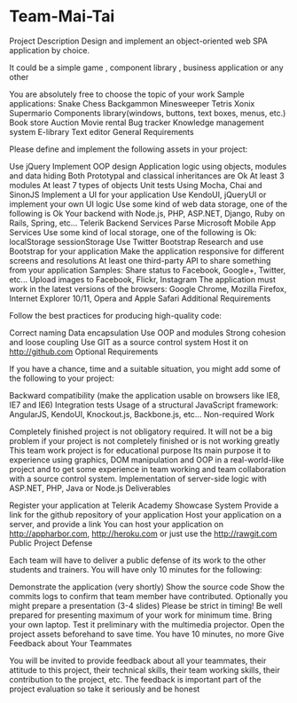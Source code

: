 # Team-Mai-Tai
Project Description
Design and implement an object-oriented web SPA application by choice.

It could be a simple game , component library , business application or any other

You are absolutely free to choose the topic of your work
Sample applications:
Snake
Chess
Backgammon
Minesweeper
Tetris
Xonix
Supermario
Components library(windows, buttons, text boxes, menus, etc.)
Book store
Auction
Movie rental
Bug tracker
Knowledge management system
E-library
Text editor
General Requirements

Please define and implement the following assets in your project:

Use jQuery
Implement OOP design
Application logic using objects, modules and data hiding
Both Prototypal and classical inheritances are Ok
At least 3 modules
At least 7 types of objects
Unit tests
Using Mocha, Chai and SinonJS
Implement a UI for your application
Use KendoUI, jQueryUI or implement your own UI logic
Use some kind of web data storage, one of the following is Ok
Your backend with Node.js, PHP, ASP.NET, Django, Ruby on Rails, Spring, etc...
Telerik Backend Services
Parse
Microsoft Mobile App Services
Use some kind of local storage, one of the following is Ok:
localStorage
sessionStorage
Use Twitter Bootstrap
Research and use Bootstrap for your application
Make the application responsive for different screens and resolutions
At least one third-party API to share something from your application
Samples:
Share status to Facebook, Google+, Twitter, etc...
Upload images to Facebook, Flickr, Instagram
The application must work in the latest versions of the browsers: Google Chrome, Mozilla Firefox, Internet Explorer 10/11, Opera and Apple Safari
Additional Requirements

Follow the best practices for producing high-quality code:

Correct naming
Data encapsulation
Use OOP and modules
Strong cohesion and loose coupling
Use GIT as a source control system
Host it on http://github.com
Optional Requirements

If you have a chance, time and a suitable situation, you might add some of the following to your project:

Backward compatibility (make the application usable on browsers like IE8, IE7 and IE6)
Integration tests
Usage of a structural JavaScript framework:
AngularJS, KendoUI, Knockout.js, Backbone.js, etc...
Non-required Work

Completely finished project is not obligatory required. It will not be a big problem if your project is not completely finished or is not working greatly
This team work project is for educational purpose
Its main purpose it to experience using graphics, DOM manipulation and OOP in a real-world-like project and to get some experience in team working and team collaboration with a source control system.
Implementation of server-side logic with ASP.NET, PHP, Java or Node.js
Deliverables

Register your application at Telerik Academy Showcase System
Provide a link for the github repository of your application
Host your application on a server, and provide a link
You can host your application on http://appharbor.com, http://heroku.com or just use the http://rawgit.com
Public Project Defense

Each team will have to deliver a public defense of its work to the other students and trainers. You will have only 10 minutes for the following:

Demonstrate the application (very shortly)
Show the source code
Show the commits logs to confirm that team member have contributed.
Optionally you might prepare a presentation (3-4 slides) Please be strict in timing! Be well prepared for presenting maximum of your work for minimum time. Bring your own laptop. Test it preliminary with the multimedia projector. Open the project assets beforehand to save time. You have 10 minutes, no more
Give Feedback about Your Teammates

You will be invited to provide feedback about all your teammates, their attitude to this project, their technical skills, their team working skills, their contribution to the project, etc. The feedback is important part of the project evaluation so take it seriously and be honest
